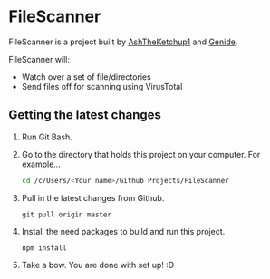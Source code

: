 # FileScanner

FileScanner is a project built by [AshTheKetchup1](https://github.com/AshTheKetchup1) and [Genide](https://github.com/Genide). 

FileScanner will:
- Watch over a set of file/directories
- Send files off for scanning using VirusTotal

## Getting the latest changes
1. Run Git Bash.

2. Go to the directory that holds this project on your computer. For example...

    ```sh
    cd /c/Users/<Your name>/Github Projects/FileScanner
    ```
3. Pull in the latest changes from Github.

    ```
    git pull origin master
    ```
4. Install the need packages to build and run this project.

    ```
    npm install
    ```
5. Take a bow. You are done with set up! :D
